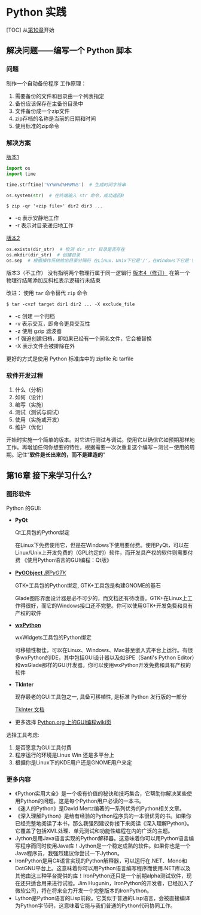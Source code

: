 # Python 实践

[TOC]
从[第10章](https://woodpecker.org.cn/abyteofpython_cn/chinese/ch10.html)开始

## 解决问题——编写一个 Python 脚本

### 问题

制作一个自动备份程序
工作原理：

1. 需要备份的文件和目录由一个列表指定
1. 备份应该保存在主备份目录中
1. 文件备份成一个zip文件
1. zip存档的名称是当前的日期和时间
1. 使用标准的zip命令

### 解决方案

[版本1](code/backup_ver1.py 'backup_ver1.py')

```python
import os
import time

time.strftime('%Y%m%d%H%M%S')  # 生成时间字符串

os.system(str)  # 在终端输入 str 命令，成功返回0
```

```terminal
$ zip -qr '<zip file>' dir2 dir3 ...
```

* -q 表示安静地工作
* -r 表示对目录递归地工作

[版本2](code/backup_ver2.py 'backup_ver2.py')

```python
os.exists(dir_str)  # 检测 dir_str 目录是否存在
os.mkdir(dir_str)  # 创建目录
os.sep  # 根据操作系统给出目录分隔符 在Linux、Unix下它是'/'，在Windows下它是'\\'，而在Mac OS下它是':'
```

版本3（不工作） 没有指明两个物理行属于同一逻辑行
[版本4（修订）](code/backup_ver4.py 'backup_ver4.py')
在第一个物理行结尾添加反斜杠表示逻辑行未结束

改进：
使用 `tar` 命令替代 `zip` 命令

```terminal
$ tar -cvzf target dir1 dir2 ... -X exclude_file
```

* -c 创建 一个归档
* -v 表示交互，即命令更具交互性
* -z 使用 gzip 滤波器
* -f 强迫创建归档，即如果已经有一个同名文件，它会被替换
* -X 表示文件会被排除在外

更好的方式是使用 Python 标准库中的 zipfile 和 tarfile

### 软件开发过程

1. 什么（分析）
1. 如何（设计）
1. 编写（实施）
1. 测试（测试与调试）
1. 使用（实施或开发）
1. 维护（优化）

开始时实施一个简单的版本。对它进行测试与调试。使用它以确信它如预期那样地工作。再增加任何你想要的特性，根据需要一次次重复这个编写－测试－使用的周期。记住“**软件是长出来的，而不是建造的**”

## 第16章 接下来学习什么?

### 图形软件

Python 的GUI:

* **PyQt**

	Qt工具包的Python绑定

	在Linux下免费使用它，但是在Windows下使用要付费。使用PyQt，可以在Linux/Unix上开发免费的（GPL约定的）软件，而开发具产权的软件则需要付费
	《使用Python语言的GUI编程：Qt版》
* [**PyGObject** *原PyGTK*](https://pygobject.readthedocs.io/en/latest/)

	GTK+工具包的Python绑定, GTK+工具包是构建GNOME的基石

	Glade图形界面设计器是必不可少的，而文档还有待改善。GTK+在Linux上工作得很好，而它的Windows接口还不完整。你可以使用GTK+开发免费和具有产权的软件
* [**wxPython**](https://www.wxpython.org/)

	wxWidgets工具包的Python绑定

	可移植性极佳，可以在Linux、Windows、Mac甚至嵌入式平台上运行。有很多wxPython的IDE，其中包括GUI设计器以及如SPE（Santi's Python Editor）和wxGlade那样的GUI开发器。你可以使用wxPython开发免费和具有产权的软件
* **TkInter**

	现存最老的GUI工具包之一, 具备可移植性, 是标准 Python 发行版的一部分

	[TkInter 文档](http://effbot.org/tkinterbook/)
* 更多选择 [Python.org 上的GUI编程wiki页](http://www.python.org/cgi-bin/moinmoin/GuiProgramming)

选择工具考虑:

1. 是否愿意为GUI工具付费
2. 程序运行的环境是Linux Win 还是多平台上
3. 根据你是Linux下的KDE用户还是GNOME用户来定

### 更多内容

* 《Python实用大全》是一个极有价值的秘诀和技巧集合，它帮助你解决某些使用Python的问题。这是每个Python用户必读的一本书。
* 《迷人的Python》是David Mertz编著的一系列优秀的Python相关文章。
* 《深入理解Python》是给有经验的Python程序员的一本很优秀的书。如果你已经完整地阅读了本书，那么我强烈建议你接下来阅读《深入理解Python》。它覆盖了包括XML处理、单元测试和功能性编程在内的广泛的主题。
* Jython是用Java语言实现的Python解释器。这意味着你可以用Python语言编写程序而同时使用Java库！Jython是一个稳定成熟的软件。如果你也是一个Java程序员，我强烈建议你尝试一下Jython。
* IronPython是用C#语言实现的Python解释器，可以运行在.NET、Mono和DotGNU平台上。这意味着你可以用Python语言编写程序而使用.NET库以及其他由这三种平台提供的库！IronPython还只是一个前期alpha测试软件，现在还只适合用来进行试验。Jim Hugunin，IronPython的开发者，已经加入了微软公司，将在将来全力开发一个完整版本的IronPython。
* Lython是Python语言的Lisp前段。它类似于普通的Lisp语言，会被直接编译为Python字节码，这意味着它能与我们普通的Python代码协同工作。